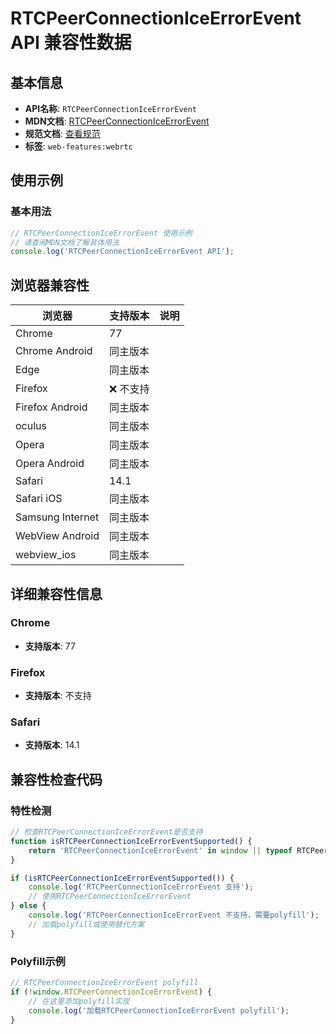 # RTCPeerConnectionIceErrorEvent API 兼容性数据

## 基本信息

- **API名称**: `RTCPeerConnectionIceErrorEvent`
- **MDN文档**: [RTCPeerConnectionIceErrorEvent](https://developer.mozilla.org/docs/Web/API/RTCPeerConnectionIceErrorEvent)
- **规范文档**: [查看规范](https://w3c.github.io/webrtc-pc/#rtcpeerconnectioniceerrorevent)
- **标签**: `web-features:webrtc`

## 使用示例

### 基本用法

```javascript
// RTCPeerConnectionIceErrorEvent 使用示例
// 请查阅MDN文档了解具体用法
console.log('RTCPeerConnectionIceErrorEvent API');
```

## 浏览器兼容性

| 浏览器 | 支持版本 | 说明 |
|--------|----------|------|
| Chrome | 77 |  |
| Chrome Android | 同主版本 |  |
| Edge | 同主版本 |  |
| Firefox | ❌ 不支持 |  |
| Firefox Android | 同主版本 |  |
| oculus | 同主版本 |  |
| Opera | 同主版本 |  |
| Opera Android | 同主版本 |  |
| Safari | 14.1 |  |
| Safari iOS | 同主版本 |  |
| Samsung Internet | 同主版本 |  |
| WebView Android | 同主版本 |  |
| webview_ios | 同主版本 |  |

## 详细兼容性信息

### Chrome

- **支持版本**: 77

### Firefox

- **支持版本**: 不支持

### Safari

- **支持版本**: 14.1

## 兼容性检查代码

### 特性检测

```javascript
// 检查RTCPeerConnectionIceErrorEvent是否支持
function isRTCPeerConnectionIceErrorEventSupported() {
    return 'RTCPeerConnectionIceErrorEvent' in window || typeof RTCPeerConnectionIceErrorEvent !== 'undefined';
}

if (isRTCPeerConnectionIceErrorEventSupported()) {
    console.log('RTCPeerConnectionIceErrorEvent 支持');
    // 使用RTCPeerConnectionIceErrorEvent
} else {
    console.log('RTCPeerConnectionIceErrorEvent 不支持，需要polyfill');
    // 加载polyfill或使用替代方案
}
```

### Polyfill示例

```javascript
// RTCPeerConnectionIceErrorEvent polyfill
if (!window.RTCPeerConnectionIceErrorEvent) {
    // 在这里添加polyfill实现
    console.log('加载RTCPeerConnectionIceErrorEvent polyfill');
}
```

